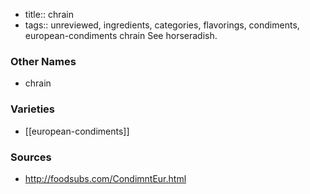 - title:: chrain
- tags:: unreviewed, ingredients, categories, flavorings, condiments, european-condiments
chrain See horseradish.

### Other Names

* chrain

### Varieties

* [[european-condiments]]

### Sources
* http://foodsubs.com/CondimntEur.html
